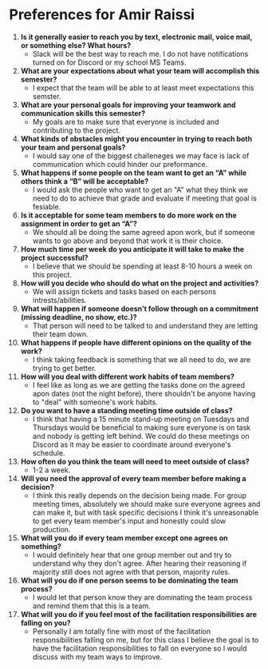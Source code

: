 # Preferences for Amir Raissi

1. __Is it generally easier to reach you by text, electronic mail, voice mail, or something else? What hours?__ 
   * Slack will be the best way to reach me. I do not have notifications turned on for Discord or my school MS Teams.
1. __What are your expectations about what your team will accomplish this semester?__ 
   * I expect that the team will be able to at least meet expectations this semster.
1. __What are your personal goals for improving your teamwork and communication skills this semester?__ 
   * My goals are to make sure that everyone is included and contributing to the project.
1. __What kinds of obstacles might you encounter in trying to reach both your team and personal goals?__ 
   * I would say one of the biggest challeneges we may face is lack of communication which could hinder our preformance. 
1. __What happens if some people on the team want to get an “A” while others think a “B” will be acceptable?__ 
   * I would ask the people who want to get an "A" what they think we need to do to achieve that grade and evaluate if meeting that goal is fesiable. 
1. __Is it acceptable for some team members to do more work on the assignment in order to get an “A”?__ 
   * We should all be doing the same agreed apon work, but if someone wants to go above and beyond that work it is their choice.
1. __How much time per week do you anticipate it will take to make the project successful?__ 
   * I believe that we should be spending at least 8-10 hours a week on this project.
1. __How will you decide who should do what on the project and activities?__ 
   * We will assign tickets and tasks based on each persons intrests/abilities.
1. __What will happen if someone doesn’t follow through on a commitment (missing deadline, no show, etc.)?__ 
   * That person will need to be talked to and understand they are letting their team down.
1. __What happens if people have different opinions on the quality of the work?__ 
   * I think taking feedback is something that we all need to do, we are trying to get better.
1. __How will you deal with different work habits of team members?__ 
   * I feel like as long as we are getting the tasks done on the agreed apon dates (not the night before), there shouldn't be anyone having to "deal" with someone's work habits.
1. __Do you want to have a standing meeting time outside of class?__ 
   * I think that having a 15 minute stand-up meeting on Tuesdays and Thursdays would be beneficial to making sure everyone is on task and nobody is getting left behind. We could do these meetings on Discord as it may be easier to coordinate around everyone's schedule.
1. __How often do you think the team will need to meet outside of class?__ 
   * 1-2 a week.
1. __Will you need the approval of every team member before making a decision?__ 
   * I think this really depends on the decision being made. For group meeting times, absolutely we should make sure everyone agrees and can make it, but with task specific decisions I think it's unreasonable to get every team member's input and honestly could slow production. 
1. __What will you do if every team member except one agrees on something?__ 
   * I would definitely hear that one group member out and try to understand why they don't agree. After hearing their reasoning if majority still does not agree with that person, majority rules.
1. __What will you do if one person seems to be dominating the team process?__ 
   * I would let that person know they are dominating the team process and remind them that this is a team.
1. __What will you do if you feel most of the facilitation responsibilities are falling on you?__ 
   * Personally I am totally fine with most of the facilitation responsibilities falling on me, but for this class I believe the goal is to have the facilitation responsibilities to fall on everyone so I would discuss with my team ways to improve.

